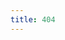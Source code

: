 ```yaml
---
title: 404
---
```


<body>
    <script type="text/javascript" src="http://www.qq.com/404/search_children.js" charset="utf-8" homePageUrl="http://codecooker.github.com" homePageName="回到我的主页"></script>
</body>

